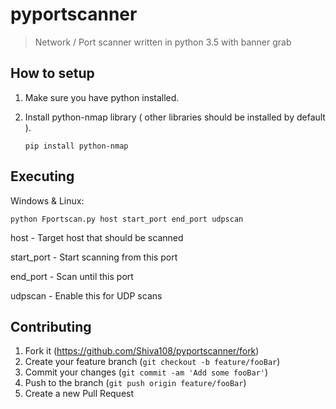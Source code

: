 # pyportscanner
> Network / Port scanner written in python 3.5 with banner grab

## How to setup

1. Make sure you have python installed.
2. Install python-nmap library ( other libraries should be installed by default ).

   `pip install python-nmap`

## Executing

Windows & Linux:

```
python Fportscan.py host start_port end_port udpscan
```
host - Target host that should be scanned

start_port - Start scanning from this port

end_port - Scan until this port

udpscan - Enable this for UDP scans

## Contributing

1. Fork it (<https://github.com/Shiva108/pyportscanner/fork>)
2. Create your feature branch (`git checkout -b feature/fooBar`)
3. Commit your changes (`git commit -am 'Add some fooBar'`)
4. Push to the branch (`git push origin feature/fooBar`)
5. Create a new Pull Request
